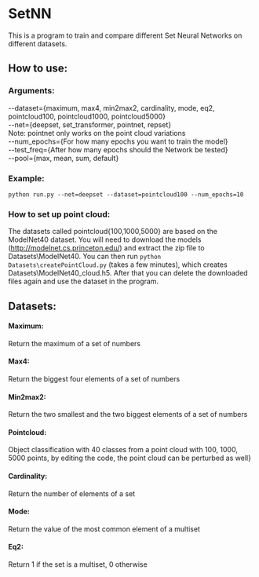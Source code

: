 # SetNN
This is a program to train and compare different Set Neural Networks on different datasets. 

## How to use:
### Arguments:

--dataset={maximum, max4, min2max2, cardinality, mode, eq2, pointcloud100, pointcloud1000, pointcloud5000}   
\--net={deepset, set_transformer, pointnet, repset}  
Note: pointnet only works on the point cloud variations  
\--num_epochs={For how many epochs you want to train the model}  
\--test_freq={After how many epochs should the Network be tested}  
\--pool={max, mean, sum, default}

### Example:  
```
python run.py --net=deepset --dataset=pointcloud100 --num_epochs=10
```

### How to set up point cloud:
The datasets called pointcloud{100,1000,5000} are based on the ModelNet40 dataset. You will need to download the models (http://modelnet.cs.princeton.edu/) and extract the zip file to Datasets\ModelNet40\. You can then run ``python Datasets\createPointCloud.py`` (takes a few minutes), which creates Datasets\ModelNet40_cloud.h5. After that you can delete the downloaded files again and use the dataset in the program.

## Datasets:
#### Maximum:
Return the maximum of a set of numbers
#### Max4:
Return the biggest four elements of a set of numbers
#### Min2max2:
Return the two smallest and the two biggest elements of a set of numbers
#### Pointcloud:
Object classification with 40 classes from a point cloud with 100, 1000, 5000 points, by editing the code, the point cloud can be perturbed as well}
#### Cardinality:
Return the number of elements of a set
#### Mode:
Return the value of the most common element of a multiset
#### Eq2:
Return 1 if the set is a multiset, 0 otherwise
